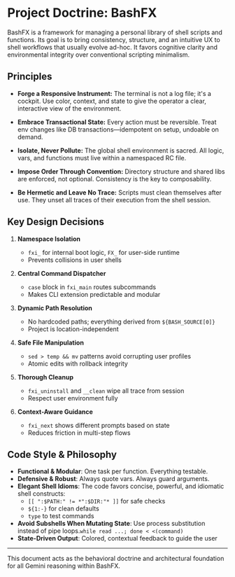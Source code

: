# Project Doctrine: BashFX

BashFX is a framework for managing a personal library of shell scripts and functions. Its goal is to bring consistency, structure, and an intuitive UX to shell workflows that usually evolve ad-hoc. It favors cognitive clarity and environmental integrity over conventional scripting minimalism.

## Principles

* **Forge a Responsive Instrument:**
  The terminal is not a log file; it's a cockpit. Use color, context, and state to give the operator a clear, interactive view of the environment.

* **Embrace Transactional State:**
  Every action must be reversible. Treat env changes like DB transactions—idempotent on setup, undoable on demand.

* **Isolate, Never Pollute:**
  The global shell environment is sacred. All logic, vars, and functions must live within a namespaced RC file.

* **Impose Order Through Convention:**
  Directory structure and shared libs are enforced, not optional. Consistency is the key to composability.

* **Be Hermetic and Leave No Trace:**
  Scripts must clean themselves after use. They unset all traces of their execution from the shell session.

## Key Design Decisions

1. **Namespace Isolation**

   * `fxi_` for internal boot logic, `FX_` for user-side runtime
   * Prevents collisions in user shells

2. **Central Command Dispatcher**

   * `case` block in `fxi_main` routes subcommands
   * Makes CLI extension predictable and modular

3. **Dynamic Path Resolution**

   * No hardcoded paths; everything derived from `${BASH_SOURCE[0]}`
   * Project is location-independent

4. **Safe File Manipulation**

   * `sed > temp && mv` patterns avoid corrupting user profiles
   * Atomic edits with rollback integrity

5. **Thorough Cleanup**

   * `fxi_uninstall` and `__clean` wipe all trace from session
   * Respect user environment fully

6. **Context-Aware Guidance**

   * `fxi_next` shows different prompts based on state
   * Reduces friction in multi-step flows

## Code Style & Philosophy

* **Functional & Modular**: One task per function. Everything testable.
* **Defensive & Robust**: Always quote vars. Always guard arguments.
* **Elegant Shell Idioms**: The code favors concise, powerful, and idiomatic shell constructs:
  * `[[ ":$PATH:" != *":$DIR:"* ]]` for safe checks
  * `${1:-}` for clean defaults
  * `type` to test commands
* **Avoid Subshells When Mutating State**: Use process substitution instead of pipe loops.`while read ...; done < <(command)`
* **State-Driven Output**: Colored, contextual feedback to guide the user

---

This document acts as the behavioral doctrine and architectural foundation for all Gemini reasoning within BashFX.
